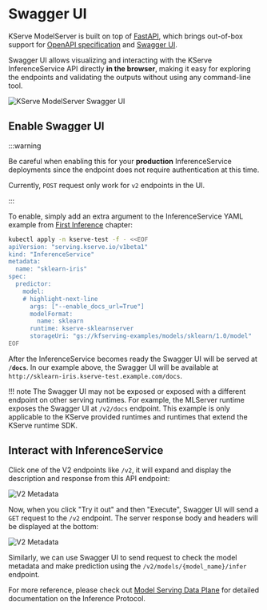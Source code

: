 # Swagger UI

KServe ModelServer is built on top of [FastAPI](https://github.com/tiangolo/fastapi), which brings out-of-box support for [OpenAPI specification](https://www.openapis.org/) and [Swagger UI](https://swagger.io/tools/swagger-ui/).

Swagger UI allows visualizing and interacting with the KServe InferenceService API directly **in the browser**, making it easy for exploring the endpoints and validating the outputs without using any command-line tool.

![KServe ModelServer Swagger UI](/img/swagger/kserve-swagger-ui.png)

## Enable Swagger UI

:::warning

Be careful when enabling this for your **production** InferenceService deployments
since the endpoint does not require authentication at this time.

Currently, `POST` request only work for `v2` endpoints in the UI.

:::


To enable, simply add an extra argument to the InferenceService YAML example from [First Inference](predictive-first-isvc.md) chapter:

```bash
kubectl apply -n kserve-test -f - <<EOF
apiVersion: "serving.kserve.io/v1beta1"
kind: "InferenceService"
metadata:
  name: "sklearn-iris"
spec:
  predictor:
    model:
    # highlight-next-line
      args: ["--enable_docs_url=True"]
      modelFormat:
        name: sklearn
      runtime: kserve-sklearnserver
      storageUri: "gs://kfserving-examples/models/sklearn/1.0/model"
EOF
```

After the InferenceService becomes ready the Swagger UI will be served at **`/docs`**. 
In our example above, the Swagger UI will be available at `http://sklearn-iris.kserve-test.example.com/docs`.

!!! note
    The Swagger UI may not be exposed or exposed with a different endpoint on other serving runtimes. For example, the MLServer runtime exposes the Swagger UI at `/v2/docs` endpoint. This example is only applicable to the KServe provided runtimes and runtimes that extend the KServe runtime SDK.

## Interact with InferenceService

Click one of the V2 endpoints like `/v2`, it will expand and display the description and response from this API endpoint:

![V2 Metadata](/img/swagger/v2-metadata.png)

Now, when you click "Try it out" and then "Execute", Swagger UI will send a `GET` request to the `/v2` endpoint. The server response body and headers will be displayed at the bottom:

![V2 Metadata](/img/swagger/v2-metadata-try-out.png)

Similarly, we can use Swagger UI to send request to check the model metadata and make prediction using the `/v2/models/{model_name}/infer` endpoint.

For more reference, please check out [Model Serving Data Plane](../concepts/architecture/data-plane/data-plane.md) for detailed documentation on the Inference Protocol.
